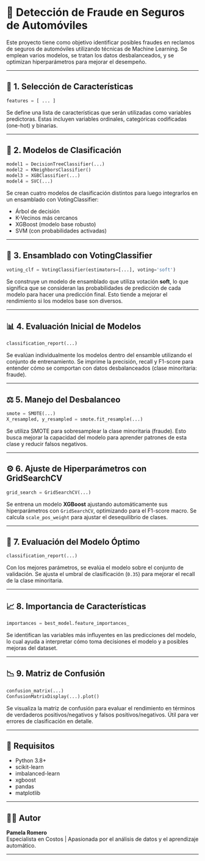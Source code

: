 
# 🚗 Detección de Fraude en Seguros de Automóviles

Este proyecto tiene como objetivo identificar posibles fraudes en reclamos de seguros de automóviles utilizando técnicas de Machine Learning. Se emplean varios modelos, se tratan los datos desbalanceados, y se optimizan hiperparámetros para mejorar el desempeño.

---

## 📌 1. Selección de Características

```python
features = [ ... ]
```

Se define una lista de características que serán utilizadas como variables predictoras. Estas incluyen variables ordinales, categóricas codificadas (one-hot) y binarias.

---

## 🧠 2. Modelos de Clasificación

```python
model1 = DecisionTreeClassifier(...)
model2 = KNeighborsClassifier()
model3 = XGBClassifier(...)
model4 = SVC(...)
```

Se crean cuatro modelos de clasificación distintos para luego integrarlos en un ensamblado con VotingClassifier:
- Árbol de decisión
- K-Vecinos más cercanos
- XGBoost (modelo base robusto)
- SVM (con probabilidades activadas)

---

## 🤖 3. Ensamblado con VotingClassifier

```python
voting_clf = VotingClassifier(estimators=[...], voting='soft')
```

Se construye un modelo de ensamblado que utiliza votación **soft**, lo que significa que se consideran las probabilidades de predicción de cada modelo para hacer una predicción final. Esto tiende a mejorar el rendimiento si los modelos base son diversos.

---

## 📊 4. Evaluación Inicial de Modelos

```python
classification_report(...)
```

Se evalúan individualmente los modelos dentro del ensamble utilizando el conjunto de entrenamiento. Se imprime la precisión, recall y F1-score para entender cómo se comportan con datos desbalanceados (clase minoritaria: fraude).

---

## ⚖️ 5. Manejo del Desbalanceo

```python
smote = SMOTE(...)
X_resampled, y_resampled = smote.fit_resample(...)
```

Se utiliza SMOTE para sobresamplear la clase minoritaria (fraude). Esto busca mejorar la capacidad del modelo para aprender patrones de esta clase y reducir falsos negativos.

---

## ⚙️ 6. Ajuste de Hiperparámetros con GridSearchCV

```python
grid_search = GridSearchCV(...)
```

Se entrena un modelo **XGBoost** ajustando automáticamente sus hiperparámetros con `GridSearchCV`, optimizando para el F1-score macro. Se calcula `scale_pos_weight` para ajustar el desequilibrio de clases.

---

## 🧪 7. Evaluación del Modelo Óptimo

```python
classification_report(...)
```

Con los mejores parámetros, se evalúa el modelo sobre el conjunto de validación. Se ajusta el umbral de clasificación (`0.35`) para mejorar el recall de la clase minoritaria.

---

## 📈 8. Importancia de Características

```python
importances = best_model.feature_importances_
```

Se identifican las variables más influyentes en las predicciones del modelo, lo cual ayuda a interpretar cómo toma decisiones el modelo y a posibles mejoras del dataset.

---

## 📉 9. Matriz de Confusión

```python
confusion_matrix(...)
ConfusionMatrixDisplay(...).plot()
```

Se visualiza la matriz de confusión para evaluar el rendimiento en términos de verdaderos positivos/negativos y falsos positivos/negativos. Útil para ver errores de clasificación en detalle.

---

## 🚀 Requisitos

- Python 3.8+
- scikit-learn
- imbalanced-learn
- xgboost
- pandas
- matplotlib

---

## 👩‍💻 Autor

**Pamela Romero**  
Especialista en Costos | Apasionada por el análisis de datos y el aprendizaje automático.

---
